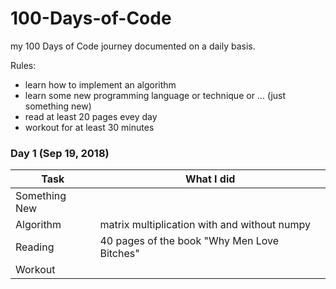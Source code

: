 # 100-Days-of-Code
my 100 Days of Code journey documented on a daily basis. 

Rules:
* learn how to implement an algorithm 
* learn some new programming language or technique or ... (just something new)
* read at least 20 pages evey day 
* workout for at least 30 minutes


### Day 1 (Sep 19, 2018)
| Task | What I did |
| ---- | ---------- |
| Something New | |
| Algorithm | matrix multiplication with and without numpy |
| Reading | 40 pages of the book "Why Men Love Bitches" |
| Workout | |